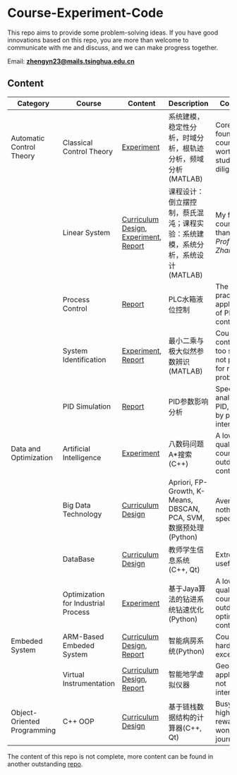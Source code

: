 # Course-Experiment-Code

This repo aims to provide some problem-solving ideas. If you have good innovations based on this repo, you are more than welcome to communicate with me and discuss, and we can make progress together.

Email: **zhengyn23@mails.tsinghua.edu.cn**

## Content
| Category      | Course | Content | Description| Comment|
| ----------- | ----------- | ----------- | ----------- |----------- |
| Automatic Control Theory | Classical Control Theory | [Experiment](https://github.com/ZhengYinan-AIR/Course-Experiment-Code/tree/main/Automatic%20Control%20Theory/Classical%20Control%20Theory/)|系统建模，稳定性分析，时域分析，根轨迹分析，频域分析(MATLAB) | Core foundational course, worth studying diligently
|| Linear System | [Curriculum Design](https://github.com/ZhengYinan-AIR/Course-Experiment-Code/tree/main/Automatic%20Control%20Theory/Linear%20System/Curriculum%20Design), [Experiment](https://github.com/ZhengYinan-AIR/Course-Experiment-Code/tree/main/Automatic%20Control%20Theory/Linear%20System/Experiment), [Report](https://github.com/ZhengYinan-AIR/Course-Experiment-Code/tree/main/Automatic%20Control%20Theory/Linear%20System/Report)|课程设计：倒立摆控制，蔡氏混沌；课程实验：系统建模，系统分析，系统设计(MATLAB) | My favorite course, thanks to *Prof. CK Zhang*
|| Process Control | [Report](https://github.com/ZhengYinan-AIR/Course-Experiment-Code/tree/main/Automatic%20Control%20Theory/Process%20Control/Report) | PLC水箱液位控制 | The practical application of PID control, nice
|| System Identification | [Experiment](https://github.com/ZhengYinan-AIR/Course-Experiment-Code/tree/main/Automatic%20Control%20Theory/System%20Identification), [Report](https://github.com/ZhengYinan-AIR/Course-Experiment-Code/blob/main/Automatic%20Control%20Theory/System%20Identification/System%20Identification.pdf)|最小二乘与极大似然参数辨识(MATLAB) | Course content is too simple, not practical for real problems
|| PID Simulation | [Report](https://github.com/ZhengYinan-AIR/Course-Experiment-Code/blob/main/Automatic%20Control%20Theory/PID%20Simulation.pdf) | PID参数影响分析 | Specific analysis of PID, driven by personal interest
| Data and Optimization | Artificial Intelligence | [Experiment](https://github.com/ZhengYinan-AIR/Course-Experiment-Code/tree/main/Data%20and%20Optimization/Artificial%20Intelligence/A%20Star)|八数码问题A*搜索(C++)|A low-quality course with outdated AI content
|| Big Data Technology | [Curriculum Design](https://github.com/ZhengYinan-AIR/Course-Experiment-Code/tree/main/Data%20and%20Optimization/Big%20Data%20Technology)|Apriori, FP-Growth, K-Means, DBSCAN, PCA, SVM, 数据预处理(Python) | Average, nothing special
|| DataBase | [Curriculum Design](https://github.com/ZhengYinan-AIR/Course-Experiment-Code/tree/main/Data%20and%20Optimization/DataBase)|教师学生信息系统(C++, Qt) | Extremely useful
|| Optimization for Industrial Process | [Experiment](https://github.com/ZhengYinan-AIR/Course-Experiment-Code/tree/main/Data%20and%20Optimization/Optimization%20for%20Industrial%20Process)|基于Jaya算法的钻进系统钻速优化(Python) | A low-quality course with outdated optimization content
|Embeded System | ARM-Based Embeded System|[Curriculum Design](https://github.com/ZhengYinan-AIR/Course-Experiment-Code/tree/main/Embeded%20System/ARM), [Report](https://github.com/ZhengYinan-AIR/Course-Experiment-Code/tree/main/Embeded%20System/ARM/Embeded-System.pdf)|智能病房系统(Python) |Course is hardcore, excellent
|| Virtual Instrumentation| [Curriculum Design](https://github.com/ZhengYinan-AIR/Course-Experiment-Code/tree/main/Embeded%20System/Virtual%20Instrumentation), [Report](https://github.com/ZhengYinan-AIR/Course-Experiment-Code/blob/main/Embeded%20System/Virtual%20Instrumentation/%E6%8A%A5%E5%91%8A.pdf) | 智能地学虚拟仪器 | Geoscience applications, not interested
| Object-Oriented Programming |C++ OOP |[Curriculum Design](https://github.com/ZhengYinan-AIR/Course-Experiment-Code/tree/main/Object-Oriented%20Programming)|基于链栈数据结构的计算器(C++, Qt) | Busy but highly rewarding, wonderful journey

  The content of this repo is not complete, more content can be found in another outstanding [repo](https://github.com/ZZXF11/CUGer_Automation_repo).
